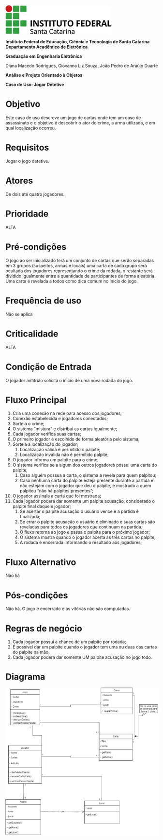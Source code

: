 

![PRG22107/Imagens/logo.png](https://github.com/jaojao7/PRG22107/blob/main/Imagens/logo.png)


**Instituto Federal de Educação, Ciência e Tecnologia de Santa Catarina Departamento Acadêmico de Eletrônica**

**Graduação em Engenharia Eletrônica**

Diana Macedo Rodrigues, Giovanna Liz Souza, João Pedro de Araújo Duarte

**Análise e Projeto Orientado à Objetos**

**Caso de Uso: Jogar Detetive**

# **Objetivo**

Este caso de uso descreve um jogo de cartas onde tem um caso de assassinato e o objetivo é descobrir o ator do crime, a arma utilizada, e em qual localização ocorreu. 

 # **Requisitos**

 Jogar o jogo detetive.

 # **Atores**

De dois até quatro jogadores.

 # **Prioridade**

ALTA

 # **Pré-condições**

O jogo ao ser inicializado terá um conjunto de cartas que serão separadas em 3 grupos (suspeitos, armas e locais) uma carta de cada grupo será ocultada dos jogadores representando o crime da rodada, o restante será dividido igualmente entre a quantidade de participantes de forma aleatória. Uma carta é revelada a todos como dica comum no início do jogo. 


 # **Frequência de uso**

Não se aplica

 # **Criticalidade**

ALTA

 # **Condição de Entrada**

O jogador anfitrião solicita o início de uma nova  rodada do jogo.

 # **Fluxo Principal**

1. Cria uma conexão na rede para acesso dos jogadores;
2. Conexão estabelecida e jogadores conectados;
1. Sorteia o crime;
1. O sistema “mistura” e distribui as cartas igualmente;
1. Cada jogador verifica suas cartas;
1. O primeiro jogador é escolhido de forma aleatória pelo sistema;
1. Sorteia a localização do jogador;
   1) Localização válida é permitido o palpite;
   1) Localização inválida não é permitido palpite;
1. O jogador informa um palpite para o crime;
1. O sistema verifica se a algum dos outros jogadores possui uma carta do palpite;
   1) Caso alguém possua a carta, o sistema a revela para quem palpitou;
   1) Caso nenhuma carta do palpite esteja presente durante a partida e não estejam com o jogador que deu o palpite, é mostrado a quem palpitou “não há palpites presentes”;
1. O jogador assinala a carta que foi mostrada;
1. Cada jogador poderá dar somente um palpite acusação, considerado o palpite final daquele jogador;
    1. Se acertar o palpite acusação o usuário vence e a partida é finalizada;
    1. Se errar o palpite acusação o usuário é eliminado e suas cartas são reveladas para todos os jogadores que continuam na partida.
    1. O fluxo retorna ao jogo e passa o palpite para o próximo jogador;
    1. O sistema mostra quando o jogador acerta as três cartas no palpite;
    1. A rodada é encerrada informando o resultado aos jogadores;

 # **Fluxo Alternativo**

Não há

 # **Pós-condições**

Não há. O jogo é encerrado e as vitórias não são computadas.

 # **Regras de negócio**

1. Cada jogador possui a chance de um palpite por rodada;
1. É possível dar um palpite quando o jogador tem uma ou duas das cartas do palpite na mão.
1. Cada jogador poderá dar somente UM palpite acusação no jogo todo.

# **Diagrama**


![PRG22107/Imagens/Detetive.jpeg](https://github.com/jaojao7/PRG22107/blob/main/Imagens/Detetive.jpeg)
